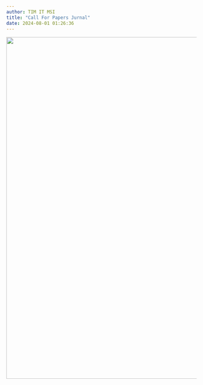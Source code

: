```yaml
---
author: TIM IT MSI
title: "Call For Papers Jurnal"
date: 2024-08-01 01:26:36
---
```

<p><img src="/images/bbL4WEPMa74zvzHrq84o.png" alt="" width="638" height="902" style="display: block; margin-left: auto; margin-right: auto;" /></p>

